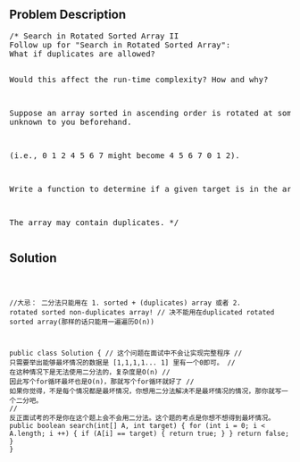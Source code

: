 <!--
<style>
  body { font-family: Arial, sans-serif; }
  .container { max-width: 100%; margin: 0 auto; padding: 10px; }
  .comment-block { background-color: #f9f9f9; padding: 10px; border-left: 5px solid #ccc; width: 200px; margin: 20px auto; overflow-wrap: break-word; white-space: pre-wrap; }
  .code-block { background-color: #f4f4f4; padding: 10px; border: 1px solid #ddd; width: 50%; margin: 20px auto; overflow-wrap: break-word; white-space: pre-wrap; }
</style>
-->

<div class='container'>
<h2>Problem Description</h2>
<div class='comment-block'>
<pre>
/* Search in Rotated Sorted Array II
Follow up for "Search in Rotated Sorted Array":
What if duplicates are allowed?

Would this affect the run-time complexity? How and why?

Suppose an array sorted in ascending order is rotated at some pivot 
unknown to you beforehand.

(i.e., 0 1 2 4 5 6 7 might become 4 5 6 7 0 1 2).

Write a function to determine if a given target is in the array.

The array may contain duplicates.
*/
</pre>
</div>

<h2>Solution</h2>
<div class='code-block'>
<pre><code class='language-java'>

//大忌： 二分法只能用在 1. sorted + (duplicates) array 或者 2. rotated sorted non-duplicates array!
//      决不能用在duplicated rotated sorted array(那样的话只能用一遍遍历O(n))

public class Solution {
    // 这个问题在面试中不会让实现完整程序
    // 只需要举出能够最坏情况的数据是 [1,1,1,1... 1] 里有一个0即可。
    // 在这种情况下是无法使用二分法的，复杂度是O(n)
    // 因此写个for循环最坏也是O(n)，那就写个for循环就好了
    //  如果你觉得，不是每个情况都是最坏情况，你想用二分法解决不是最坏情况的情况，那你就写一个二分吧。
    //  反正面试考的不是你在这个题上会不会用二分法。这个题的考点是你想不想得到最坏情况。
    public boolean search(int[] A, int target) {
        for (int i = 0; i < A.length; i ++) {
            if (A[i] == target) {
                return true;
            }
        }
        return false;
    }
}</code></pre>
</div>
</div>
